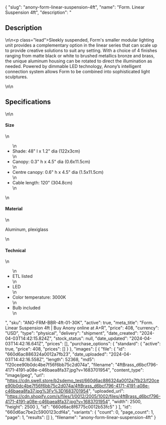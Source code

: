 {
  "slug": "anony-form-linear-suspension-4ft",
  "name": "Form. Linear Suspension 4ft",
  "description": "<h2>Description</h2>\n<!-- split -->\n<p class=\"lead\">Sleekly suspended, Form's smaller modular lighting unit provides a complementary option in the linear series that can scale up to provide creative solutions to suit any setting. With a choice of 4 finishes ranging from matte black or white to brushed metallics bronze and brass, the unique aluminum housing can be rotated to direct the illumination as needed. Powered by dimmable LED technology, Anony’s intelligent connection system allows Form to be combined into sophisticated light sculptures. </p>\n<!-- split -->\n<h2>Specifications</h2>\n<!-- split -->\n<h4>Size</h4>\n<ul>\n<li>Shade: 48\" l x 1.2\" dia (122x3cm)</li>\n<li>Canopy: 0.3\" h x 4.5\" dia (0.6x11.5cm)</li>\n<li>Centre canopy: 0.6\" h x 4.5\" dia (1.5x11.5cm)</li>\n<li>Cable length: 120\" (304.8cm)</li>\n</ul>\n<h4>Material</h4>\n<p>Aluminum, plexiglass</p>\n<h4>Technical</h4>\n<ul>\n<li>ETL listed</li>\n<li>LED</li>\n<li>Color temperature: 3000K</li>\n<li>Bulb included</li>\n</ul>",
  "sku": "ANO-FRM-BBR-4ft-01-30K",
  "active": true,
  "meta_title": "Form. Linear Suspension 4ft | Buy Anony online at A+R",
  "price": 408,
  "currency": "USD",
  "type": "physical",
  "delivery": "shipment",
  "date_created": "2024-04-03T14:42:15.824Z",
  "stock_status": null,
  "date_updated": "2024-04-03T14:42:16.641Z",
  "prices": [],
  "purchase_options": {
    "standard": {
      "active": true,
      "price": 408,
      "prices": []
    }
  },
  "images": [
    {
      "file": {
        "id": "660d6ac886324a0012a7fb23",
        "date_uploaded": "2024-04-03T14:42:16.558Z",
        "length": 52368,
        "md5": "f20cee90b0dc4be7f56f6bb75c2d074a",
        "filename": "4ftBrass_d6bcf796-4171-4191-a08e-c46baea8fa37.jpg?v=1683701954",
        "content_type": "image/jpeg",
        "url": "https://cdn.swell.store/b2sdemo_test/660d6ac886324a0012a7fb23/f20cee90b0dc4be7f56f6bb75c2d074a/4ftBrass_d6bcf796-4171-4191-a08e-c46baea8fa37.jpg%3Fv%3D1683701954",
        "uploaded_url": "https://cdn.shopify.com/s/files/1/0012/2005/1002/files/4ftBrass_d6bcf796-4171-4191-a08e-c46baea8fa37.jpg?v=1683701954",
        "width": 2500,
        "height": 2500
      },
      "id": "660d6ac8f6775c0012b53fc5"
    }
  ],
  "id": "660d6ac7be2c5900123cdf4a",
  "variants": {
    "count": 0,
    "page_count": 1,
    "page": 1,
    "results": []
  },
  "filename": "anony-form-linear-suspension-4ft"
}
